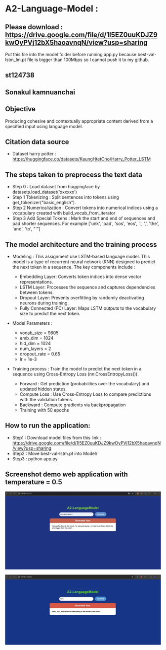 # A2-Language-Model :
## Please download : https://drive.google.com/file/d/1I5EZ0uuKDJZ9kwOyPVj12bX5haoavnqN/view?usp=sharing 
Put this file into the model folder before running app.py because best-val-lstm_lm.pt file is bigger than 100Mbps so I cannot push it to my github.

## st124738
## Sonakul kamnuanchai
## Objective
Producing cohesive and contextually appropriate content derived from a specified input using language model.

## Citation data source
- Dataset harry potter : https://huggingface.co/datasets/KaungHtetCho/Harry_Potter_LSTM

## The steps taken to preprocess the text data
- Step 0 : Load dataset from huggingface by datasets.load_dataset('xxxxxx')
- Step 1 Tokenizing : Split sentences into tokens using get_tokenizer("basic_english").
- Step 2 Numericalization : Convert tokens into numerical indices using a vocabulary created with build_vocab_from_iterator
- Step 3 Add Special Tokens : Mark the start and end of sequences and pad shorter sequences. For example ['unk', 'pad', 'sos', 'eos', '.', ',', 'the', 'and', 'to', "'"]

##  The model architecture and the training process
- Modeling : This assignment use LSTM-based language model. This model is a type of recurrent neural network (RNN) designed to predict the next token in a sequence. The key components include :
    - Embedding Layer: Converts token indices into dense vector representations.
    - LSTM Layer: Processes the sequence and captures dependencies between tokens.
    - Dropout Layer: Prevents overfitting by randomly deactivating neurons during training.
    - Fully Connected (FC) Layer: Maps LSTM outputs to the vocabulary size to predict the next token.

- Model Parameters :
    - vocab_size = 9805
    - emb_dim = 1024
    - hid_dim = 1024           
    - num_layers = 2
    - dropout_rate = 0.65
    - lr = 1e-3

- Training process : Train the model to predict the next token in a sequence using Cross-Entropy Loss (nn.CrossEntropyLoss()).
    - Forward : Get prediction (probabilities over the vocabulary) and updated hidden states.
    - Compute Loss : Use Cross-Entropy Loss to compare predictions with the validation tokens.
    - Backward : Compute gradients via backpropagation
    - Training with 50 epochs

## How to run the application:
- Step1 : Download model files from this link : https://drive.google.com/file/d/1I5EZ0uuKDJZ9kwOyPVj12bX5haoavnqN/view?usp=sharing
- Step2 : Move best-val-lstm.pt into Model/
- Step3 : python app.py

## Screenshot demo web application with temperature = 0.5
![App Screenshot](assets/a2-screenshot.jpg)

![App Screenshot](assets/a2-screenshot2.jpg)

